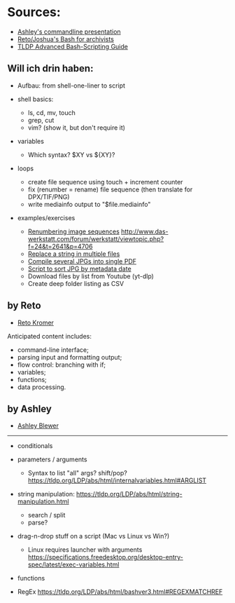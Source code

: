 # Sources:

  * [Ashley's commandline presentation](https://training.ashleyblewer.com/presentations/cli.html)
  * [Reto/Joshua's Bash for archivists](https://reto.ch/training/2020/2020-06/)
  * [TLDP Advanced Bash-Scripting Guide]( https://tldp.org/LDP/abs/html/index.html)


## Will ich drin haben:

  * Aufbau:
    from shell-one-liner to script

  * shell basics:
    * ls, cd, mv, touch
    * grep, cut
    * vim?
      (show it, but don't require it)

  * variables
    * Which syntax? $XY vs ${XY}?

  * loops
    - create file sequence using touch + increment counter
    - fix (renumber = rename) file sequence (then translate for DPX/TIF/PNG)
    - write mediainfo output to "$file.mediainfo"

  * examples/exercises
    - [Renumbering image sequences](http://www.das-werkstatt.com/forum/werkstatt/viewtopic.php?f=24&t=2640&p=4717)
        http://www.das-werkstatt.com/forum/werkstatt/viewtopic.php?f=24&t=2641&p=4706
    - [Replace a string in multiple files](https://stackoverflow.com/questions/11392478/how-to-replace-a-string-in-multiple-files-in-linux-command-line)
    - [Compile several JPGs into single PDF](http://www.das-werkstatt.com/forum/werkstatt/viewtopic.php?f=24&t=2505)
    - [Script to sort JPG by metadata date](http://www.das-werkstatt.com/forum/werkstatt/viewtopic.php?f=24&t=2361)
    - Download files by list from Youtube (yt-dlp)
    - Create deep folder listing as CSV



## by Reto

  * [Reto Kromer](https://reto.ch/training/2020/2020-06/)

Anticipated content includes:

  * command-line interface;
  * parsing input and formatting output;
  * flow control: branching with if;
  * variables;
  * functions;
  * data processing.


## by Ashley

  * [Ashley Blewer](https://training.ashleyblewer.com/presentations/cli.html)


----------------

  * conditionals

  * parameters / arguments
    * Syntax to list "all" args? shift/pop?
      https://tldp.org/LDP/abs/html/internalvariables.html#ARGLIST

  * string manipulation:
    https://tldp.org/LDP/abs/html/string-manipulation.html
    * search / split
    * parse?

  * drag-n-drop stuff on a script
    (Mac vs Linux vs Win?)
    * Linux requires launcher with arguments
      https://specifications.freedesktop.org/desktop-entry-spec/latest/exec-variables.html

  * functions

  * RegEx
    https://tldp.org/LDP/abs/html/bashver3.html#REGEXMATCHREF

